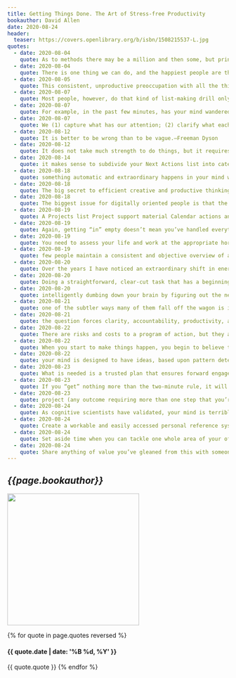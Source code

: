 ```yaml
---
title: Getting Things Done. The Art of Stress-free Productivity
bookauthor: David Allen
date: 2020-08-24
header:
  teaser: https://covers.openlibrary.org/b/isbn/1508215537-L.jpg
quotes:
  - date: 2020-08-04
    quote: As to methods there may be a million and then some, but principles are few. The man who grasps principles can successfully select his own methods. The man who tries methods, ignoring principles, is sure to have trouble. 
  - date: 2020-08-04
    quote: There is one thing we can do, and the happiest people are those who can do it to the limit of their ability. We can be completely present. We can be all here. We can give our attention to the opportunity before us.—Mark Van Doren.
  - date: 2020-08-05
    quote: This consistent, unproductive preoccupation with all the things we have to do is the single largest consumer of time and energy. 
  - date: 2020-08-07
    quote: Most people, however, do that kind of list-making drill only when the confusion gets too unbearable and they just have to do something about it. 
  - date: 2020-08-07
    quote: For example, in the past few minutes, has your mind wandered off into some area that doesn’t have anything to do with what you’re reading here? 
  - date: 2020-08-07
    quote: We (1) capture what has our attention; (2) clarify what each item means and what to do about it; (3) organize the results, which presents the options we (4) reflect on, which we then choose to (5) engage with. 
  - date: 2020-08-12
    quote: It is better to be wrong than to be vague.—Freeman Dyson 
  - date: 2020-08-12
    quote: It does not take much strength to do things, but it requires a great deal of strength to decide what to do.—Elbert Hubbard If It’s About a Project
  - date: 2020-08-14
    quote: it makes sense to subdivide your Next Actions list into categories, such as Calls to make when you have a window of time and your phone, or Computer action items to see as options when you’re at that device. Nonactionable Items You 
  - date: 2020-08-18
    quote: something automatic and extraordinary happens in your mind when you create and focus on a clear picture of what you want. 
  - date: 2020-08-18
    quote: The big secret to efficient creative and productive thinking and action is to put the right things in your focus at the right time. 
  - date: 2020-08-18
    quote: The biggest issue for digitally oriented people is that the ease of capturing and storing has generated a write-only syndrome. All they’re doing is capturing information—not actually accessing and using it intelligently. Some consciousness needs to be applied to keep one’s potentially huge digital library functional, versus a black hole of data easily dumped in there with a couple of keystrokes. 
  - date: 2020-08-19
    quote: A Projects list Project support material Calendar actions and information Next Actions lists A Waiting For list Reference material A Someday/Maybe list The Importance of Hard 
  - date: 2020-08-19
    quote: Again, getting “in” empty doesn’t mean you’ve handled everything. It means that you’ve deleted what you could, filed what you wanted to keep but don’t need to act on, done the less-than-two-minute responses, and moved into your reminder folders all the things you’re waiting for and all your actionable e-mails. 
  - date: 2020-08-19
    quote: You need to assess your life and work at the appropriate horizons, making the appropriate decisions, at the appropriate intervals, in order to really come clean. That’s a lifelong invitation and obligation to yourself, to fulfill whatever your unfinished destiny or intentionality happens to be. 
  - date: 2020-08-19
    quote: few people maintain a consistent and objective overview of all the relevant areas of their balanced life—family, fun, or finances—with a mind to execute on the gaps. 
  - date: 2020-08-20
    quote: Over the years I have noticed an extraordinary shift in energy and productivity whenever individuals and groups installed “What’s the next action?” 
  - date: 2020-08-20
    quote: Doing a straightforward, clear-cut task that has a beginning and an end balances out the complexity-without-end that often vexes the rest of my life. Sacred simplicity.—Robert Fulghum 
  - date: 2020-08-20
    quote: intelligently dumbing down your brain by figuring out the next action. You’ll invariably feel a relieving of pressure about anything you have a commitment to change or do, when you decide on the very next physical action required to move it forward. 
  - date: 2020-08-21
    quote: one of the subtler ways many of them fall off the wagon is in letting their action lists grow back into lists of tasks or subprojects instead of discrete next actions. 
  - date: 2020-08-21
    quote: the question forces clarity, accountability, productivity, and empowerment. 
  - date: 2020-08-22
    quote: There are risks and costs to a program of action, but they are far less than the long-range risks and costs of comfortable inaction.—John F. Kennedy 
  - date: 2020-08-22
    quote: When you start to make things happen, you begin to believe that you can make things happen. And that makes things happen. 
  - date: 2020-08-22
    quote: your mind is designed to have ideas, based upon pattern detection, but it isn’t designed to remember much of anything! 
  - date: 2020-08-23
    quote: What is needed is a trusted plan that ensures forward engagement will happen. 
  - date: 2020-08-23
    quote: If you “get” nothing more than the two-minute rule, it will be worth its weight in gold. If you just write down a few more things on your mind than you would have previously, you’ll sleep better. If you clean up e-mail to zero at least every once in a while, you will have great cause for celebration. And if you simply ask, “What’s the next action?” of yourself or anyone else when you might not have otherwise, it will add to your stress-free productivity. 
  - date: 2020-08-23
    quote: project (any outcome requiring more than one step that you’re committed to achieve within a year), it 
  - date: 2020-08-24
    quote: As cognitive scientists have validated, your mind is terrible at recalling things out of the blue, but it is fantastic at doing creative thinking about what it has directly in front of it to evaluate. When freed from the remembering function, the mind is a fabulous mechanism to put in play by putting things “in front of the door” so you don’t have to think too hard about what to think about. 
  - date: 2020-08-24
    quote: Create a workable and easily accessed personal reference system—for work and home. 
  - date: 2020-08-24
    quote: Set aside time when you can tackle one whole area of your office, and then each part of your house. Gather everything into your system, and work through the Getting Things Done process. 
  - date: 2020-08-24
    quote: Share anything of value you’ve gleaned from this with someone else. (It’s the fastest way to learn.) 
---
```


## *{{page.bookauthor}}*

<img width="300" src="{{ page.header.teaser }}"/>

{% for quote in page.quotes reversed %}

#### {{ quote.date | date: '%B %d, %Y' }}

{{ quote.quote }}
{% endfor %}

